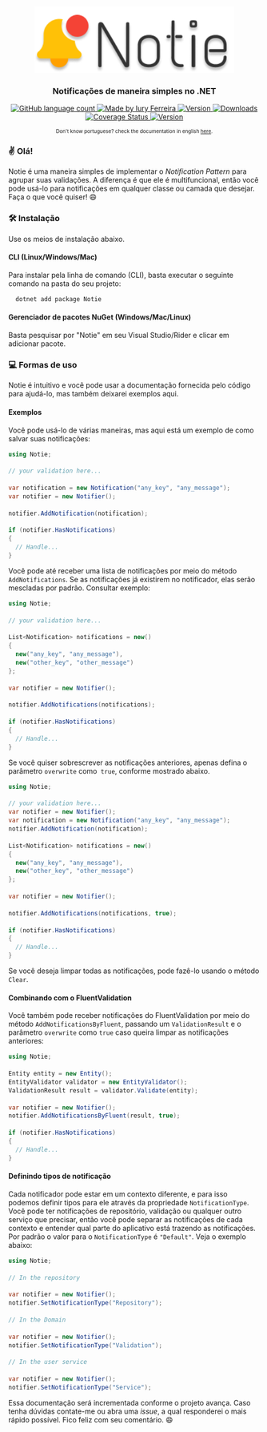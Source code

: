 <p align="center">
  <img alt="Notie" title="Notie" src=".github/assets/logo.png" width="400px" />
</p>
<h3 align="center">
    Notificações de maneira simples no .NET
</h3>

<p align="center">

  <a href="https://dotnet.microsoft.com/">
    <img alt="GitHub language count" src="https://img.shields.io/badge/language-1-blue">
  </a>

  <a href="https://github.com/iuryferreira/">
    <img alt="Made by Iury Ferreira" src="https://img.shields.io/badge/made%20by-Iury%20Ferreira-blue">
  </a>

  <a href="https://nuget.org/packages/Notie">
    <img alt="Version" src="https://img.shields.io/nuget/v/notie">
  </a>

<a href="https://nuget.org/packages/Notie">
    <img alt="Downloads" src="https://img.shields.io/nuget/dt/notie">
 </a>
 
<a href='https://coveralls.io/github/iuryferreira/notie?branch=main'>
  <img src='https://coveralls.io/repos/github/iuryferreira/notie/badge.svg?branch=main' alt='Coverage Status'/>
</a>

<a href="hhttps://github.com/iuryferreira/notie/actions/workflows/publish.yaml">
    <img alt="Version" src="https://github.com/iuryferreira/notie/actions/workflows/publish.yaml/badge.svg?branch=main">
</a>

</p>

<p align="center" style="font-size:10px">Don't know portuguese? check the documentation in english <a href="docs/en-us.md">here</a>.</p>



### ✌ Olá!

Notie é uma maneira simples de implementar o *Notification Pattern* para agrupar suas validações. A diferença é que ele é multifuncional, então você pode usá-lo para notificações em qualquer classe ou camada que desejar. Faça o que você quiser! 😄

### 🛠 Instalação

Use os meios de instalação abaixo.

#### CLI (Linux/Windows/Mac)

Para instalar pela linha de comando (CLI), basta executar o seguinte comando na pasta do seu projeto:

```bash
  dotnet add package Notie
```

#### Gerenciador de pacotes NuGet (Windows/Mac/Linux)

Basta pesquisar por "Notie" em seu Visual Studio/Rider e clicar em adicionar pacote.

### 💻 Formas de uso

Notie é intuitivo e você pode usar a documentação fornecida pelo código para ajudá-lo, mas também deixarei exemplos aqui.

#### Exemplos

Você pode usá-lo de várias maneiras, mas aqui está um exemplo de como salvar suas notificações:

```csharp
using Notie;

// your validation here...

var notification = new Notification("any_key", "any_message");
var notifier = new Notifier();

notifier.AddNotification(notification);

if (notifier.HasNotifications)
{
  // Handle...
}

```

Você pode até receber uma lista de notificações por meio do método `AddNotifications`. Se as notificações já existirem no notificador, elas serão mescladas por padrão. Consultar exemplo:

```csharp
using Notie;

// your validation here...

List<Notification> notifications = new()
{
  new("any_key", "any_message"),
  new("other_key", "other_message")
};

var notifier = new Notifier();

notifier.AddNotifications(notifications);

if (notifier.HasNotifications)
{
  // Handle...
}

```

Se você quiser sobrescrever as notificações anteriores, apenas defina o parâmetro `overwrite` como` true`, conforme mostrado abaixo.

```csharp
using Notie;

// your validation here...
var notifier = new Notifier();
var notification = new Notification("any_key", "any_message");
notifier.AddNotification(notification);

List<Notification> notifications = new()
{
  new("any_key", "any_message"),
  new("other_key", "other_message")
};

var notifier = new Notifier();

notifier.AddNotifications(notifications, true);

if (notifier.HasNotifications)
{
  // Handle...
}

```

Se você deseja limpar todas as notificações, pode fazê-lo usando o método `Clear`.

#### Combinando com o FluentValidation

Você também pode receber notificações do FluentValidation por meio do método `AddNotificationsByFluent`, passando um `ValidationResult` e o parâmetro `overwrite` como `true` caso queira limpar as notificações anteriores:

```csharp
using Notie;

Entity entity = new Entity();
EntityValidator validator = new EntityValidator();
ValidationResult result = validator.Validate(entity);

var notifier = new Notifier();
notifier.AddNotificationsByFluent(result, true);

if (notifier.HasNotifications)
{
  // Handle...
}
```

#### Definindo tipos de notificação

Cada notificador pode estar em um contexto diferente, e para isso podemos definir tipos para ele através da propriedade `NotificationType`. Você pode ter notificações de repositório, validação ou qualquer outro serviço que precisar, então você pode separar as notificações de cada contexto e entender qual parte do aplicativo está trazendo as notificações. Por padrão o valor para o `NotificationType` é `"Default"`. Veja o exemplo abaixo:

```csharp
using Notie;

// In the repository

var notifier = new Notifier();
notifier.SetNotificationType("Repository");

// In the Domain

var notifier = new Notifier();
notifier.SetNotificationType("Validation");

// In the user service

var notifier = new Notifier();
notifier.SetNotificationType("Service");

```

Essa documentação será incrementada conforme o projeto avança. Caso tenha dúvidas contate-me ou abra uma *issue*, a qual responderei o mais rápido possível. Fico feliz com seu comentário. 😄
